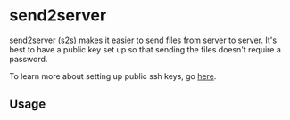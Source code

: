 send2server
============
send2server (s2s) makes it easier to send files from server to server. It's best to
have a public key set up so that sending the files doesn't require a password.

To learn more about setting up public ssh keys, go [here](http://tinyurl.com/pccz3pj).

Usage
------